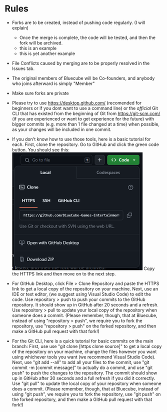 # Rules
  - Forks are to be created, instead of pushing code regularly. (I will explain)
    - Once the merge is complete, the code will be tested, and then the fork will be archived.
    - this is an example
    - this is yet another example
  - File Conflicts caused by merging are to be properly resolved in the Issues tab.
  - The original members of Bluecube will be Co-founders, and anybody who joins afterward is simply "Member"
  - Make sure forks are private
  - Please try to use https://desktop.github.com/ (recomended for beginners or if you dont want to use a command line) or the _official_ Git CLI that has existed from the beginning of Git from https://git-scm.com/ (if you are experienced or want to get experience for the future) with bigger commits (e.g. more than 1 file changed at a time) when possible, as your changes will be included in one commit.

  - If you don't know how to use those tools, here is a basic tutorial for each. First, clone the repository. Go to GitHub
    and click the green code button. You should see this:
     ![image](READMEmedia/codebutton.png)
    Copy the HTTPS link and then move on to the next step.
  - For GitHub Desktop, click File > Clone Repository and paste the HTTPS link to get a local copy of the repository on your machine. Next, use an IDE or text editor, (we suggest using Visual Studio Code) to edit the code. Use repository > push to push your commits to the GitHub repository. It should show up in GitHub after 20 seconds and a refresh. Use repository > pull to update your local copy of the repository when someone does a commit. (Please remember, though, that at Bluecube, instead of using "repository > push", we require you to fork the repository, use "repository > push" on the forked repository, and then make a GitHub pull request with that fork!)

  - For the Git CLI, here is a quick tutorial for basic commits on the main branch: First, use use "git clone [https clone source]" to get a local copy of the repository on your machine, change the files however you want using whichever tools you want (we recommend Visual Studio Code). Next, use "git add --all" to add all your files to the commit, use "git commit -m [commit message]" to actually do a commit, and use "git push" to push the changes to the repository. The commit should show up in GitHub after 30 seconds and a full refresh if you did it correctly. Use "git pull" to update the local copy of your repository when someone does a commit. (Please remember, though, that at Bluecube, instead of using "git push", we require you to fork the repository, use "git push" on the forked repository, and then make a GitHub pull request with that fork!)